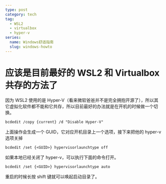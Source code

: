 ```yaml
---
type: post
category: tech
tag:
  - WSL2
  - virtualbox
  - hyper-v
series:
  name: Windows舒适指南
  slug: windows-howto
---
```


# 应该是目前最好的 WSL2 和 Virtualbox 共存的方法了

因为 WSL2 使用的是 Hyper-V（看来微软爸爸并不是完全拥抱开源了），所以其它虚拟化软件都不能和它共存，所以目前最好的办法就是在开机的时候做一个切换。

```batch
bcdedit /copy {current} /d "Disable Hyper-V"
```

上面操作会生成一个 GUID，它对应开机目录上一个选项，接下来把他的 hyper-v 选项关掉

```batch
bcdedit /set {<GUID>} hypervisorlaunchtype off
```

如果本地已经关闭了 hyper-v，可以执行下面的命令打开。

```batch
bcdedit /set {<GUID>} hypervisorlaunchtype auto
```

重启的时候长按 shift 键就可以唤起启动目录了。

